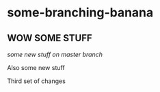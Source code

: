 # some-branching-banana

## WOW SOME STUFF

*some new stuff on master branch*

Also some new stuff

Third set of changes